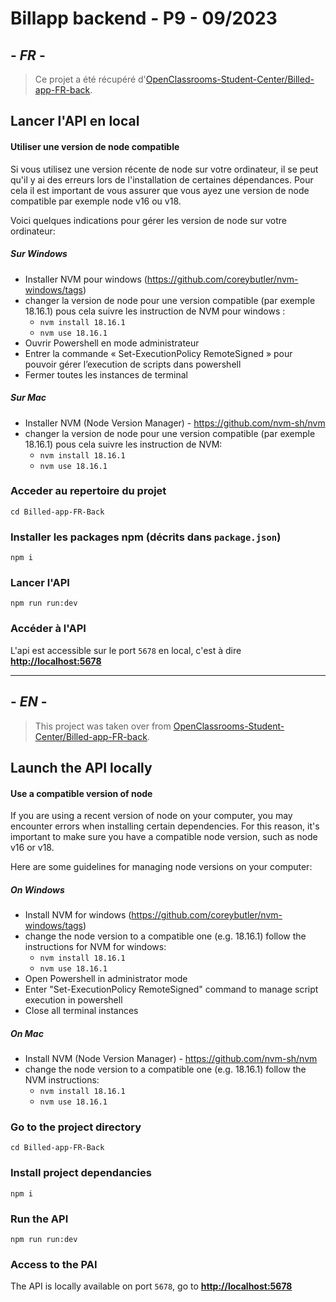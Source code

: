 # Billapp backend - P9 - 09/2023

## - *FR* -

> Ce projet a été récupéré d'[OpenClassrooms-Student-Center/Billed-app-FR-back](https://github.com/OpenClassrooms-Student-Center/Billed-app-FR-back).

## Lancer l'API en local

#### Utiliser une version de node compatible
Si vous utilisez une version récente de node sur votre ordinateur, il se peut qu'il y ai des erreurs lors de l'installation de certaines dépendances. Pour cela il est important de vous assurer que vous ayez une version de node compatible par exemple node v16 ou v18. 

Voici quelques indications pour gérer les version de node sur votre ordinateur: 

##### Sur Windows
- Installer NVM pour windows (https://github.com/coreybutler/nvm-windows/tags)
- changer la version de node pour une version compatible (par exemple 18.16.1) pous cela suivre les instruction de NVM pour windows : 
    - `nvm install 18.16.1`
    - `nvm use 18.16.1`
- Ouvrir Powershell en mode administrateur
- Entrer la commande «  Set-ExecutionPolicy RemoteSigned » pour pouvoir gérer l’execution de scripts dans powershell
- Fermer toutes les instances de terminal

##### Sur Mac
- Installer NVM (Node Version Manager) - https://github.com/nvm-sh/nvm
- changer la version de node pour une version compatible (par exemple 18.16.1) pous cela suivre les instruction de NVM: 
    - `nvm install 18.16.1`
    - `nvm use 18.16.1`

### Acceder au repertoire du projet
```
cd Billed-app-FR-Back
```

### Installer les packages npm (décrits dans `package.json`)
```
npm i
```

### Lancer l'API
```
npm run run:dev
```

### Accéder à l'API

L'api est accessible sur le port `5678` en local, c'est à dire **[http://localhost:5678](http://localhost:5678)**

---

## - *EN* -

> This project was taken over from [OpenClassrooms-Student-Center/Billed-app-FR-back](https://github.com/OpenClassrooms-Student-Center/Billed-app-FR-back).

## Launch the API locally

#### Use a compatible version of node
If you are using a recent version of node on your computer, you may encounter errors when installing certain dependencies. For this reason, it's important to make sure you have a compatible node version, such as node v16 or v18.

Here are some guidelines for managing node versions on your computer:

##### On Windows
- Install NVM for windows (https://github.com/coreybutler/nvm-windows/tags)
- change the node version to a compatible one (e.g. 18.16.1) follow the instructions for NVM for windows: 
    - `nvm install 18.16.1`
    - `nvm use 18.16.1`
- Open Powershell in administrator mode
- Enter "Set-ExecutionPolicy RemoteSigned" command to manage script execution in powershell
- Close all terminal instances

##### On Mac
- Install NVM (Node Version Manager) - https://github.com/nvm-sh/nvm
- change the node version to a compatible one (e.g. 18.16.1) follow the NVM instructions: 
    - `nvm install 18.16.1`
    - `nvm use 18.16.1`

### Go to the project directory
```
cd Billed-app-FR-Back
```

### Install project dependancies

```
npm i
```

### Run the API

```
npm run run:dev
```

### Access to the PAI

The API is locally available on port `5678`, go to **[http://localhost:5678](http://localhost:5678)**